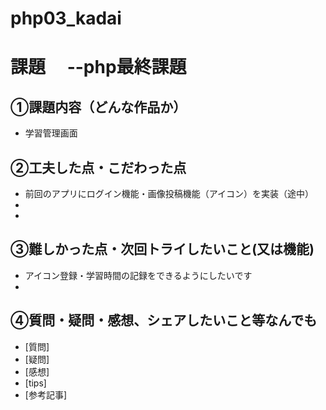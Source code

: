 # php03_kadai
# 課題　 --php最終課題

## ①課題内容（どんな作品か）
- 学習管理画面

## ②工夫した点・こだわった点
- 前回のアプリにログイン機能・画像投稿機能（アイコン）を実装（途中）
- 
- 

## ③難しかった点・次回トライしたいこと(又は機能)
- アイコン登録・学習時間の記録をできるようにしたいです
- 

## ④質問・疑問・感想、シェアしたいこと等なんでも
- [質問]
- [疑問]
- [感想]
- [tips]
- [参考記事]
